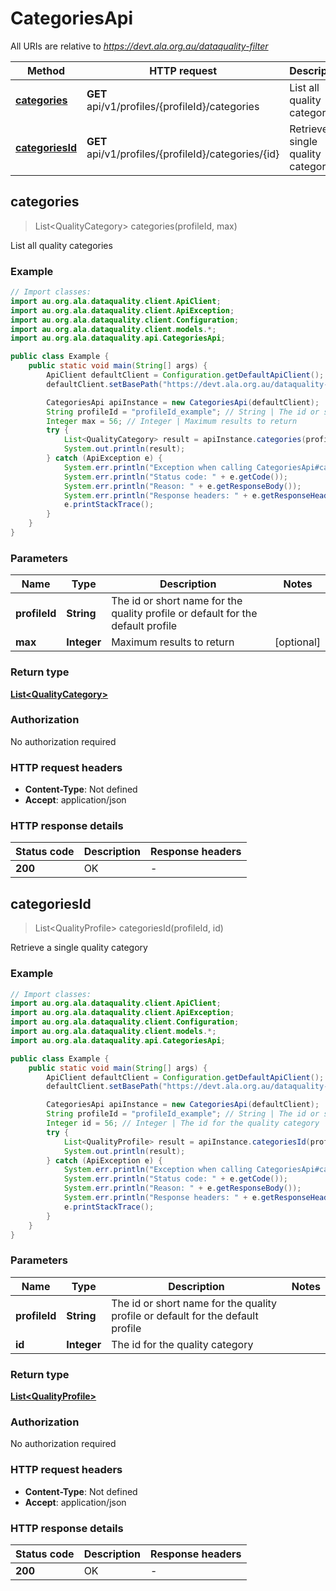 # CategoriesApi

All URIs are relative to *https://devt.ala.org.au/dataquality-filter*

Method | HTTP request | Description
------------- | ------------- | -------------
[**categories**](CategoriesApi.md#categories) | **GET** api/v1/profiles/{profileId}/categories | List all quality categories
[**categoriesId**](CategoriesApi.md#categoriesId) | **GET** api/v1/profiles/{profileId}/categories/{id} | Retrieve a single quality category



## categories

> List&lt;QualityCategory&gt; categories(profileId, max)

List all quality categories

### Example

```java
// Import classes:
import au.org.ala.dataquality.client.ApiClient;
import au.org.ala.dataquality.client.ApiException;
import au.org.ala.dataquality.client.Configuration;
import au.org.ala.dataquality.client.models.*;
import au.org.ala.dataquality.api.CategoriesApi;

public class Example {
    public static void main(String[] args) {
        ApiClient defaultClient = Configuration.getDefaultApiClient();
        defaultClient.setBasePath("https://devt.ala.org.au/dataquality-filter");

        CategoriesApi apiInstance = new CategoriesApi(defaultClient);
        String profileId = "profileId_example"; // String | The id or short name for the quality profile or default for the default profile
        Integer max = 56; // Integer | Maximum results to return
        try {
            List<QualityCategory> result = apiInstance.categories(profileId, max);
            System.out.println(result);
        } catch (ApiException e) {
            System.err.println("Exception when calling CategoriesApi#categories");
            System.err.println("Status code: " + e.getCode());
            System.err.println("Reason: " + e.getResponseBody());
            System.err.println("Response headers: " + e.getResponseHeaders());
            e.printStackTrace();
        }
    }
}
```

### Parameters


Name | Type | Description  | Notes
------------- | ------------- | ------------- | -------------
 **profileId** | **String**| The id or short name for the quality profile or default for the default profile |
 **max** | **Integer**| Maximum results to return | [optional]

### Return type

[**List&lt;QualityCategory&gt;**](QualityCategory.md)

### Authorization

No authorization required

### HTTP request headers

- **Content-Type**: Not defined
- **Accept**: application/json

### HTTP response details
| Status code | Description | Response headers |
|-------------|-------------|------------------|
| **200** | OK |  -  |


## categoriesId

> List&lt;QualityProfile&gt; categoriesId(profileId, id)

Retrieve a single quality category

### Example

```java
// Import classes:
import au.org.ala.dataquality.client.ApiClient;
import au.org.ala.dataquality.client.ApiException;
import au.org.ala.dataquality.client.Configuration;
import au.org.ala.dataquality.client.models.*;
import au.org.ala.dataquality.api.CategoriesApi;

public class Example {
    public static void main(String[] args) {
        ApiClient defaultClient = Configuration.getDefaultApiClient();
        defaultClient.setBasePath("https://devt.ala.org.au/dataquality-filter");

        CategoriesApi apiInstance = new CategoriesApi(defaultClient);
        String profileId = "profileId_example"; // String | The id or short name for the quality profile or default for the default profile
        Integer id = 56; // Integer | The id for the quality category
        try {
            List<QualityProfile> result = apiInstance.categoriesId(profileId, id);
            System.out.println(result);
        } catch (ApiException e) {
            System.err.println("Exception when calling CategoriesApi#categoriesId");
            System.err.println("Status code: " + e.getCode());
            System.err.println("Reason: " + e.getResponseBody());
            System.err.println("Response headers: " + e.getResponseHeaders());
            e.printStackTrace();
        }
    }
}
```

### Parameters


Name | Type | Description  | Notes
------------- | ------------- | ------------- | -------------
 **profileId** | **String**| The id or short name for the quality profile or default for the default profile |
 **id** | **Integer**| The id for the quality category |

### Return type

[**List&lt;QualityProfile&gt;**](QualityProfile.md)

### Authorization

No authorization required

### HTTP request headers

- **Content-Type**: Not defined
- **Accept**: application/json

### HTTP response details
| Status code | Description | Response headers |
|-------------|-------------|------------------|
| **200** | OK |  -  |

